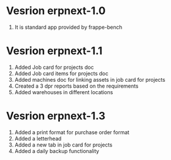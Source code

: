 # Vesrion erpnext-1.0

1. It is standard app provided by frappe-bench

# Vesrion erpnext-1.1

1. Added Job card for projects doc
2. Added Job card items for projects doc
3. Added machines doc for linking assets in job card for projects
4. Created a 3 dpr reports based on the requirements
5. Added warehouses in different locations

# Vesrion erpnext-1.3

1. Added a print format for purchase order format
2. Added a letterhead
3. Added a new tab in job card for projects
4. Added a daily backup functionality
